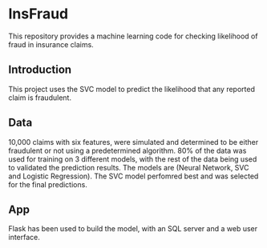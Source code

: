 # InsFraud
This repository provides a machine learning code for checking likelihood of fraud in insurance claims. 

## Introduction
This project uses the SVC model to predict the likelihood that any reported claim is fraudulent. 

## Data 
10,000 claims with six features, were simulated and determined to be either fraudulent or not using a predetermined algorithm. 80% of the data was used for training on 3 different models, with the rest of the data being used to validated the prediction results. The models are (Neural Network, SVC and Logistic Regression). The SVC model perfomred best and was selected for the final predictions. 

## App
Flask has been used to build the model, with an SQL server and a web user interface. 
